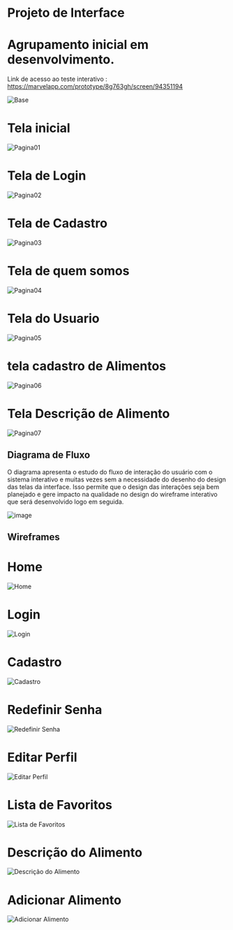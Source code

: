 
# Projeto de Interface

# Agrupamento inicial em desenvolvimento.

Link de acesso ao teste interativo : https://marvelapp.com/prototype/8g763gh/screen/94351194

![Base](https://github.com/ICEI-PUC-Minas-PMV-ADS/pmv-ads-2024-1-e2-proj-macro-model/assets/145519272/7453731f-48bf-416b-b3ac-3413f689e54a)

# Tela inicial 

![Pagina01](https://github.com/ICEI-PUC-Minas-PMV-ADS/pmv-ads-2024-1-e2-proj-macro-model/assets/145519272/cbc8d1f4-96e1-4a8e-85ad-c4cf1ba062f7)

# Tela de Login

![Pagina02](https://github.com/ICEI-PUC-Minas-PMV-ADS/pmv-ads-2024-1-e2-proj-macro-model/assets/145519272/35d5880c-a616-4cc4-8df2-91b360ecde2a)

# Tela de Cadastro

![Pagina03](https://github.com/ICEI-PUC-Minas-PMV-ADS/pmv-ads-2024-1-e2-proj-macro-model/assets/145519272/a93f5f9f-c0e2-46b6-a6e5-2465c4b12070)

# Tela de quem somos

![Pagina04](https://github.com/ICEI-PUC-Minas-PMV-ADS/pmv-ads-2024-1-e2-proj-macro-model/assets/145519272/48b86c29-42e1-4ad7-a69d-851f107b0f4b)

# Tela do Usuario

![Pagina05](https://github.com/ICEI-PUC-Minas-PMV-ADS/pmv-ads-2024-1-e2-proj-macro-model/assets/145519272/e45819e9-052a-48b5-86e5-c282c10fc9ca)

# tela cadastro de Alimentos

![Pagina06](https://github.com/ICEI-PUC-Minas-PMV-ADS/pmv-ads-2024-1-e2-proj-macro-model/assets/145519272/aa6a68b9-9811-4699-acd3-f55a8045fe87)

# Tela Descrição de Alimento 

![Pagina07](https://github.com/ICEI-PUC-Minas-PMV-ADS/pmv-ads-2024-1-e2-proj-macro-model/assets/145519272/1aaa539b-99af-49ac-9a0f-c4e00c9bec13)


## Diagrama de Fluxo

O diagrama apresenta o estudo do fluxo de interação do usuário com o sistema interativo e  muitas vezes sem a necessidade do desenho do design das telas da interface. Isso permite que o design das interações seja bem planejado e gere impacto na qualidade no design do wireframe interativo que será desenvolvido logo em seguida.

![image](https://github.com/ICEI-PUC-Minas-PMV-ADS/pmv-ads-2024-1-e2-proj-macro-model/assets/131317547/534ed833-06e5-47a9-ab60-e8e57c1a58af)


## Wireframes

# Home
![Home](img/WireFrame/Home.png)

# Login
![Login](img/WireFrame/Login.png)

# Cadastro
![Cadastro](img/WireFrame/Cadastro.png)

# Redefinir Senha
![Redefinir Senha](img/WireFrame/Redefinir-Senha.png)

# Editar Perfil
![Editar Perfil](img/WireFrame/Editar-Perfil.png)

# Lista de Favoritos
![Lista de Favoritos](img/WireFrame/Lista-Favoritos.png) 

# Descrição do Alimento
![Descrição do Alimento](img/WireFrame/Descrição-Alimento.png)

# Adicionar Alimento
![Adicionar Alimento](img/WireFrame/Adicionar-Alimento.png)
